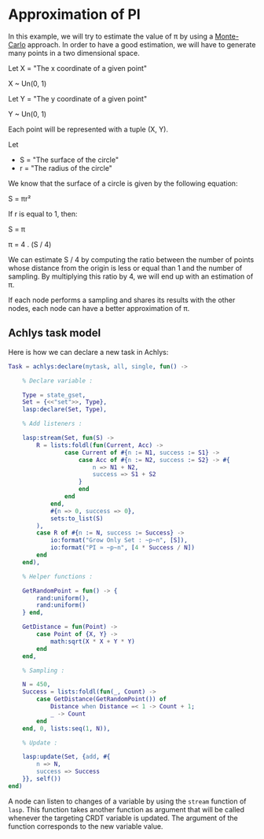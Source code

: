 # Approximation of PI

In this example, we will try to estimate the value of π by using a [Monte-Carlo](https://en.wikipedia.org/wiki/Monte_Carlo_method) approach. In order to have a good estimation, we will have to generate many points in a two dimensional space.

Let X = "The x coordinate of a given point"

X ~ Un(0, 1)

Let Y = "The y coordinate of a given point"

Y ~ Un(0, 1)

Each point will be represented with a tuple (X, Y).

Let

- S = "The surface of the circle"
- r = "The radius of the circle"

We know that the surface of a circle is given by the following equation:

S = πr²

If r is equal to 1, then:

S = π

π = 4 . (S / 4)

We can estimate S / 4 by computing the ratio between the number of points whose distance from the origin is less or equal than 1 and the number of sampling. By multiplying this ratio by 4, we will end up with an estimation of π.

If each node performs a sampling and shares its results with the other nodes, each node can have a better approximation of π.

## Achlys task model

Here is how we can declare a new task in Achlys:

```erlang
Task = achlys:declare(mytask, all, single, fun() ->

    % Declare variable :

    Type = state_gset,
    Set = {<<"set">>, Type},
    lasp:declare(Set, Type),

    % Add listeners :

    lasp:stream(Set, fun(S) ->
        R = lists:foldl(fun(Current, Acc) ->
                case Current of #{n := N1, success := S1} ->
                    case Acc of #{n := N2, success := S2} -> #{
                        n => N1 + N2,
                        success => S1 + S2
                    }
                    end
                end
            end,
            #{n => 0, success => 0},
            sets:to_list(S)
        ),
        case R of #{n := N, success := Success} ->
            io:format("Grow Only Set : ~p~n", [S]),
            io:format("PI ≃ ~p~n", [4 * Success / N])
        end
    end),

    % Helper functions :

    GetRandomPoint = fun() -> {
        rand:uniform(),
        rand:uniform()
    } end,

    GetDistance = fun(Point) -> 
        case Point of {X, Y} ->
            math:sqrt(X * X + Y * Y)
        end
    end,

    % Sampling :

    N = 450,
    Success = lists:foldl(fun(_, Count) -> 
        case GetDistance(GetRandomPoint()) of
            Distance when Distance =< 1 -> Count + 1;
            _ -> Count
        end    
    end, 0, lists:seq(1, N)),

    % Update :

    lasp:update(Set, {add, #{
        n => N,
        success => Success
    }}, self())
end)
```

A node can listen to changes of a variable by using the `stream` function of `lasp`. This function takes another function as argument that will be called whenever the targeting CRDT variable is updated. The argument of the function corresponds to the new variable value.
